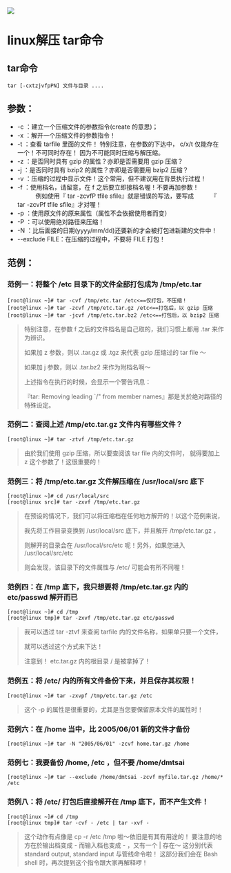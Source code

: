 <img src="http://yuml.me/diagram/nofunky/class/[Customer]<>1->*[Order], [Customer]-[note: Aggregate Root{bg:cornsilk}]" >

# linux解压 tar命令 #
## tar命令 ##
    tar [-cxtzjvfpPN] 文件与目录 .... 
## 参数： ## 
- -c ：建立一个压缩文件的参数指令(create 的意思)； 
- -x ：解开一个压缩文件的参数指令！ 
- -t ：查看 tarfile 里面的文件！ 
 特别注意，在参数的下达中， c/x/t 仅能存在一个！不可同时存在！ 
 因为不可能同时压缩与解压缩。 
- -z ：是否同时具有 gzip 的属性？亦即是否需要用 gzip 压缩？ 
- -j ：是否同时具有 bzip2 的属性？亦即是否需要用 bzip2 压缩？ 
- -v ：压缩的过程中显示文件！这个常用，但不建议用在背景执行过程！ 
- -f ：使用档名，请留意，在 f 之后要立即接档名喔！不要再加参数！ 
 　　　例如使用『 tar -zcvfP tfile sfile』就是错误的写法，要写成 
 　　　『 tar -zcvPf tfile sfile』才对喔！ 
- -p ：使用原文件的原来属性（属性不会依据使用者而变） 
- -P ：可以使用绝对路径来压缩！ 
- -N ：比后面接的日期(yyyy/mm/dd)还要新的才会被打包进新建的文件中！ 
- --exclude FILE：在压缩的过程中，不要将 FILE 打包！ 
## 范例：  ##
### 范例一：将整个 /etc 目录下的文件全部打包成为 /tmp/etc.tar  ##

    [root@linux ~]# tar -cvf /tmp/etc.tar /etc<==仅打包，不压缩！ 
    [root@linux ~]# tar -zcvf /tmp/etc.tar.gz /etc<==打包后，以 gzip 压缩 
    [root@linux ~]# tar -jcvf /tmp/etc.tar.bz2 /etc<==打包后，以 bzip2 压缩 

>  特别注意，在参数 f 之后的文件档名是自己取的，我们习惯上都用 .tar 来作为辨识。
>  
>  如果加 z 参数，则以 .tar.gz 或 .tgz 来代表 gzip 压缩过的 tar file ～ 
> 
>  如果加 j 参数，则以 .tar.bz2 来作为附档名啊～ 
> 
>  上述指令在执行的时候，会显示一个警告讯息： 
> 
>  『tar: Removing leading `/" from member names』那是关於绝对路径的特殊设定。

### 范例二：查阅上述 /tmp/etc.tar.gz 文件内有哪些文件？  ##
    [root@linux ~]# tar -ztvf /tmp/etc.tar.gz 
> 由於我们使用 gzip 压缩，所以要查阅该 tar file 内的文件时， 
> 就得要加上 z 这个参数了！这很重要的！
### 范例三：将 /tmp/etc.tar.gz 文件解压缩在 /usr/local/src 底下  ##
    [root@linux ~]# cd /usr/local/src 
    [root@linux src]# tar -zxvf /tmp/etc.tar.gz 
>  在预设的情况下，我们可以将压缩档在任何地方解开的！以这个范例来说， 
>  
>  我先将工作目录变换到 /usr/local/src 底下，并且解开 /tmp/etc.tar.gz ， 
>  
>  则解开的目录会在 /usr/local/src/etc 呢！另外，如果您进入 /usr/local/src/etc 
>  
>  则会发现，该目录下的文件属性与 /etc/ 可能会有所不同喔！
>  
### 范例四：在 /tmp 底下，我只想要将 /tmp/etc.tar.gz 内的 etc/passwd 解开而已  ##

    [root@linux ~]# cd /tmp 
    [root@linux tmp]# tar -zxvf /tmp/etc.tar.gz etc/passwd 
>  我可以透过 tar -ztvf 来查阅 tarfile 内的文件名称，如果单只要一个文件， 
>  
>  就可以透过这个方式来下达！
>  
>  注意到！ etc.tar.gz 内的根目录 / 是被拿掉了！
### 范例五：将 /etc/ 内的所有文件备份下来，并且保存其权限！  ##
    [root@linux ~]# tar -zxvpf /tmp/etc.tar.gz /etc 


> 这个 -p 的属性是很重要的，尤其是当您要保留原本文件的属性时！
### 范例六：在 /home 当中，比 2005/06/01 新的文件才备份  ##
    [root@linux ~]# tar -N "2005/06/01" -zcvf home.tar.gz /home
### 范例七：我要备份 /home, /etc ，但不要 /home/dmtsai  ##
    [root@linux ~]# tar --exclude /home/dmtsai -zcvf myfile.tar.gz /home/* /etc
### 范例八：将 /etc/ 打包后直接解开在 /tmp 底下，而不产生文件！  ##
    [root@linux ~]# cd /tmp 
    [root@linux tmp]# tar -cvf - /etc | tar -xvf - 
> 这个动作有点像是 cp -r /etc /tmp 啦～依旧是有其有用途的！ 
> 要注意的地方在於输出档变成 - 而输入档也变成 - ，又有一个 | 存在～ 
> 这分别代表 standard output, standard input 与管线命令啦！ 
> 这部分我们会在 Bash shell 时，再次提到这个指令跟大家再解释啰！
